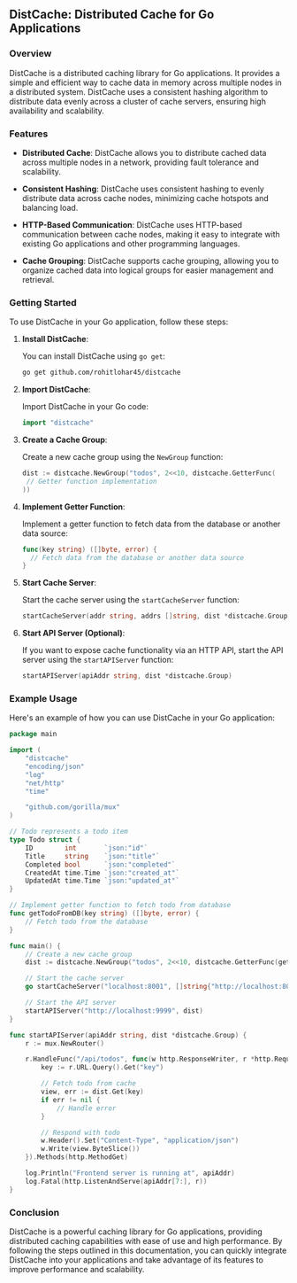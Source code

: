 ## DistCache: Distributed Cache for Go Applications

### Overview

DistCache is a distributed caching library for Go applications. It provides a simple and efficient way to cache data in memory across multiple nodes in a distributed system. DistCache uses a consistent hashing algorithm to distribute data evenly across a cluster of cache servers, ensuring high availability and scalability.

### Features

- **Distributed Cache**: DistCache allows you to distribute cached data across multiple nodes in a network, providing fault tolerance and scalability.
- **Consistent Hashing**: DistCache uses consistent hashing to evenly distribute data across cache nodes, minimizing cache hotspots and balancing load.

- **HTTP-Based Communication**: DistCache uses HTTP-based communication between cache nodes, making it easy to integrate with existing Go applications and other programming languages.

- **Cache Grouping**: DistCache supports cache grouping, allowing you to organize cached data into logical groups for easier management and retrieval.

### Getting Started

To use DistCache in your Go application, follow these steps:

1. **Install DistCache**:

   You can install DistCache using `go get`:

   ```bash
   go get github.com/rohitlohar45/distcache
   ```

2. **Import DistCache**:

   Import DistCache in your Go code:

   ```go
   import "distcache"
   ```

3. **Create a Cache Group**:

   Create a new cache group using the `NewGroup` function:

   ```go
   dist := distcache.NewGroup("todos", 2<<10, distcache.GetterFunc(
    // Getter function implementation
   ))
   ```

4. **Implement Getter Function**:

   Implement a getter function to fetch data from the database or another data source:

   ```go
   func(key string) ([]byte, error) {
     // Fetch data from the database or another data source
   }
   ```

5. **Start Cache Server**:

   Start the cache server using the `startCacheServer` function:

   ```go
   startCacheServer(addr string, addrs []string, dist *distcache.Group)
   ```

6. **Start API Server (Optional)**:

   If you want to expose cache functionality via an HTTP API, start the API server using the `startAPIServer` function:

   ```go
   startAPIServer(apiAddr string, dist *distcache.Group)
   ```

### Example Usage

Here's an example of how you can use DistCache in your Go application:

```go
package main

import (
    "distcache"
    "encoding/json"
    "log"
    "net/http"
    "time"

    "github.com/gorilla/mux"
)

// Todo represents a todo item
type Todo struct {
    ID        int       `json:"id"`
    Title     string    `json:"title"`
    Completed bool      `json:"completed"`
    CreatedAt time.Time `json:"created_at"`
    UpdatedAt time.Time `json:"updated_at"`
}

// Implement getter function to fetch todo from database
func getTodoFromDB(key string) ([]byte, error) {
    // Fetch todo from the database
}

func main() {
    // Create a new cache group
    dist := distcache.NewGroup("todos", 2<<10, distcache.GetterFunc(getTodoFromDB))

    // Start the cache server
    go startCacheServer("localhost:8001", []string{"http://localhost:8001", "http://localhost:8002", "http://localhost:8003"}, dist)

    // Start the API server
    startAPIServer("http://localhost:9999", dist)
}

func startAPIServer(apiAddr string, dist *distcache.Group) {
    r := mux.NewRouter()

    r.HandleFunc("/api/todos", func(w http.ResponseWriter, r *http.Request) {
        key := r.URL.Query().Get("key")

        // Fetch todo from cache
        view, err := dist.Get(key)
        if err != nil {
            // Handle error
        }

        // Respond with todo
        w.Header().Set("Content-Type", "application/json")
        w.Write(view.ByteSlice())
    }).Methods(http.MethodGet)

    log.Println("Frontend server is running at", apiAddr)
    log.Fatal(http.ListenAndServe(apiAddr[7:], r))
}
```

### Conclusion

DistCache is a powerful caching library for Go applications, providing distributed caching capabilities with ease of use and high performance. By following the steps outlined in this documentation, you can quickly integrate DistCache into your applications and take advantage of its features to improve performance and scalability.
